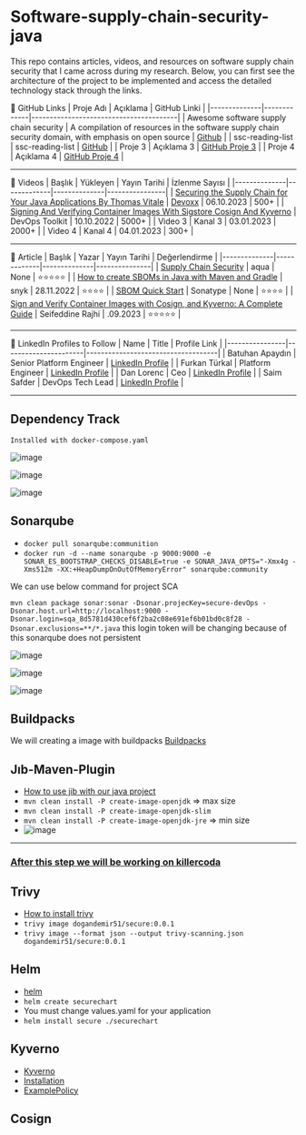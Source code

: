 # Software-supply-chain-security-java
This repo contains articles, videos, and resources on software supply chain security that I came across during my research. Below, you can first see the architecture of the project to be implemented and access the detailed technology stack through the links.

🔗 GitHub Links
| Proje Adı    | Açıklama    | GitHub Linki                           |
|--------------|-------------|----------------------------------------|
| Awesome software supply chain security      | A compilation of resources in the software supply chain security domain, with emphasis on open source | [Github](https://github.com/bureado/awesome-software-supply-chain-security)  |
| ssc-reading-list      | ssc-reading-list  | [GitHub](https://github.com/chainguard-dev/ssc-reading-list)  |
| Proje 3      | Açıklama 3  | [GitHub Proje 3](https://github.com/)  |
| Proje 4      | Açıklama 4  | [GitHub Proje 4](https://github.com/)  |

------------------------------------------------------------------------------

🎥 Videos
| Başlık       | Yükleyen    | Yayın Tarihi | İzlenme Sayısı |
|--------------|-------------|--------------|----------------|
| [Securing the Supply Chain for Your Java Applications By Thomas Vitale](https://youtu.be/ftPFxK8JPNM?si=SZRjqNARzj1GJaam)    | [Devoxx](https://youtube.com/@DevoxxForever?si=L_YwGLhn7japl-bb)    | 06.10.2023   | 500+          |
| [Signing And Verifying Container Images With Sigstore Cosign And Kyverno](https://www.youtube.com/watch?v=HLb1Q086u6M&t=1s)      | DevOps Toolkit     | 10.10.2022   | 5000+           |
| Video 3      | Kanal 3     | 03.01.2023   | 2000+          |
| Video 4      | Kanal 4     | 04.01.2023   | 300+           |

------------------------------------------------------------------------------

📝 Article
| Başlık       | Yazar       | Yayın Tarihi | Değerlendirme |
|--------------|-------------|--------------|---------------|
| [Supply Chain Security](https://www.aquasec.com/cloud-native-academy/supply-chain-security/supply-chain-security-mitigating-the-supply-chain-threat/)       | aqua     | None   | ⭐⭐⭐⭐⭐    |
| [How to create SBOMs in Java with Maven and Gradle](https://medium.com/@snyksec/how-to-create-sboms-in-java-with-maven-and-gradle-2abb1269baa6)       | snyk     | 28.11.2022   | ⭐⭐⭐⭐       |
| [SBOM Quick Start](https://help.sonatype.com/iqserver/quickstart-guides/software-bill-of-materials-%28sbom%29-quick-start?selectedPageVersions=6&selectedPageVersions=7)       | Sonatype     | None   | ⭐⭐⭐⭐     |
| [Sign and Verify Container Images with Cosign, and Kyverno: A Complete Guide](https://medium.com/@seifeddinerajhi/sign-and-verify-container-images-with-cosign-and-kyverno-a-complete-guide-b32b1f6e6264)       | Seifeddine Rajhi     | .09.2023   | ⭐⭐⭐⭐⭐ |

--------------------------------------------------------------------------------

👤 LinkedIn Profiles to Follow
| Name           | Title               | Profile Link                        |
|----------------|----------------------|------------------------------------|
| Batuhan Apaydın       | Senior Platform Engineer          | [LinkedIn Profile](https://www.linkedin.com/in/bthnapydin/) |
| Furkan Türkal       | Platform Engineer          | [LinkedIn Profile](https://www.linkedin.com/in/furkanturkal/) |
| Dan Lorenc       | Ceo          | [LinkedIn Profile](https://www.linkedin.com/in/danlorenc/) |
| Saim Safder      | DevOps Tech Lead         | [LinkedIn Profile](https://www.linkedin.com/in/saim-safder/) |


--------------------------------------
## Dependency Track 

`Installed with docker-compose.yaml`

![image](https://github.com/emirhandogandemir/software-supply-chain-security-java/assets/74687192/4db8ff3b-6c49-499b-b705-bb69a9e1af6c)

![image](https://github.com/emirhandogandemir/software-supply-chain-security-java/assets/74687192/a77ad6f6-4445-4097-8778-2852e1e8dae6)

![image](https://github.com/emirhandogandemir/software-supply-chain-security-java/assets/74687192/e387a3f0-d3cb-4117-b37c-a2a7e1594322)

## Sonarqube

- `docker pull sonarqube:communition`
- `docker run -d --name sonarqube -p 9000:9000 -e SONAR_ES_BOOTSTRAP_CHECKS_DISABLE=true -e SONAR_JAVA_OPTS="-Xmx4g -Xms512m -XX:+HeapDumpOnOutOfMemoryError" sonarqube:community`

We can use below command for project SCA 

`mvn clean package sonar:sonar -Dsonar.projecKey=secure-devOps -Dsonar.host.url=http://localhost:9000 -Dsonar.login=sqa_8d5781d430cef6f2ba2c08e691ef6b01bd0c8f28 -Dsonar.exclusions=**/*.java` this login token will be changing because of this sonarqube does not persistent

![image](https://github.com/emirhandogandemir/software-supply-chain-security-java/assets/74687192/a2576664-7c8f-45f6-8cc7-734446a19e15)

![image](https://github.com/emirhandogandemir/software-supply-chain-security-java/assets/74687192/11d5e107-f421-460c-a88d-912dadcead96)

![image](https://github.com/emirhandogandemir/software-supply-chain-security-java/assets/74687192/de7bba07-253e-4eb1-8792-4b1b19762d19)


## Buildpacks

We will creating a image with buildpacks
[Buildpacks](https://buildpacks.io/)


## Jıb-Maven-Plugin

- [How to use jib with our java project](https://github.com/GoogleContainerTools/jib/blob/master/jib-maven-plugin/README.md)
- `mvn clean install -P create-image-openjdk` => max size
- `mvn clean install -P create-image-openjdk-slim`
- `mvn clean install -P create-image-openjdk-jre` => min size
- ![image](https://github.com/emirhandogandemir/software-supply-chain-security-java/assets/74687192/4baf45ae-cc84-4835-9a52-44ab795d5d84)

----------------------------------------------------------------------------------------

### [After this step we will be working on killercoda](https://killercoda.com/kubernetes/scenario/playground)

## Trivy

- [How to install trivy](https://aquasecurity.github.io/trivy/v0.18.3/installation/)
- `trivy image dogandemir51/secure:0.0.1`
- `trivy image --format json --output trivy-scanning.json dogandemir51/secure:0.0.1`

## Helm

- [helm](https://helm.sh/)
- `helm create securechart`
- You must change values.yaml for your application
- `helm install secure ./securechart`

## Kyverno

- [Kyverno](https://kyverno.io/docs/introduction/#quick-start)
- [Installation](https://kyverno.io/docs/installation/)
- [ExamplePolicy](https://kyverno.io/policies/best-practices/disallow-latest-tag/disallow-latest-tag/)

## Cosign 






